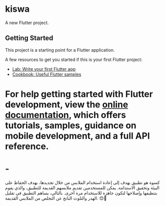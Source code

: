 # kiswa

A new Flutter project.

## Getting Started

This project is a starting point for a Flutter application.

A few resources to get you started if this is your first Flutter project:

- [Lab: Write your first Flutter app](https://docs.flutter.dev/get-started/codelab)
- [Cookbook: Useful Flutter samples](https://docs.flutter.dev/cookbook)

For help getting started with Flutter development, view the
[online documentation](https://docs.flutter.dev/), which offers tutorials,
samples, guidance on mobile development, and a full API reference.
=======
# -
كسوة هو تطبيق يهدف إلى إعادة استخدام الملابس من خلال تجديدها، بهدف الحفاظ على البيئة وتحقيق الاستدامة. يمكن للمستخدمين تقديم ملابسهم القديمة للتطبيق، والذي يقوم بتنظيفها وإصلاحها لتكون جاهزة للاستخدام مرة أخرى. بالتالي، يساهم التطبيق في تقليل الهدر والتلوث الناتج عن التخلص من الملابس القديمة. 😊🌿

